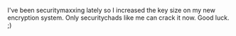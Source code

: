 I've been securitymaxxing lately so I increased the key size on my new encryption system. Only securitychads like me can crack it now. Good luck. ;)
